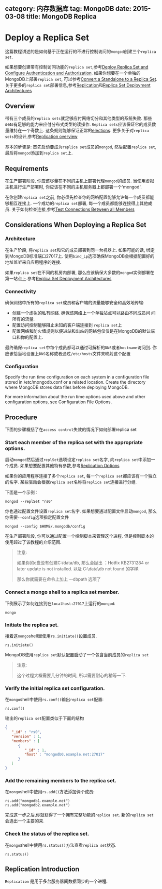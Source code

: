 ﻿category: 内存数据库
tag: MongoDB
date: 2015-03-08
title: MongoDB Replica
---
# Deploy a Replica Set

这篇教程讲述的是如何基于正在运行的不进行控制访问的`mongod`创建三个`replica set`.

如果想要创建带有控制访问功能的`replica set`,参考[Deploy Replica Set and Configure Authentication and Authorization](http://docs.mongodb.org/manual/tutorial/deploy-replica-set-with-auth/). 如果你想要在一个单独的MongoDB上部署`replica set`, 可以参考[Convert a Standalone to a Replica Set](http://docs.mongodb.org/manual/tutorial/convert-standalone-to-replica-set/). 关于更多的`replica set`部署信息,参考[Replication](http://docs.mongodb.org/manual/replication/)和[Replica Set Deployment Architectures](http://docs.mongodb.org/manual/core/replica-set-architectures/)

## Overview

带有三个成员的`replica sets`就足够应付网络切分和其他类型的系统失败. 那些sets有足够的能力来应付分布式类型的读操作. `Replica sets`应该保证它的成员数量维持在一个奇数上. 这条规则能够保证正常的[elections](http://docs.mongodb.org/manual/core/replica-set-elections/). 更多关于对`replica sets`的设计,参考[Replication overview](http://docs.mongodb.org/manual/core/replication-introduction/)

基本的步骤是: 首先启动要成为`replica set`成员的`mongod`, 然后配置`replica set`, 最后将`mongod`添加到`replica set`上.

## Requirements

在生产部署阶段, 你应该尽量在不同的主机上部署代理`mongod`的成员. 当使用虚拟主机进行生产部署时, 你应该在不同的主机服务器上都部署一个'mongod'.

在你创建`replica set`之前, 你必须先检查你的网络配置能够允许每一个成员都能够相互连接上. 一个成功的`replica set`部署, 每一个成员都能够连接得上其他成员. 关于如何检查连接,参考[Test Connections Between all Members](http://docs.mongodb.org/manual/tutorial/troubleshoot-replica-sets/#replica-set-troubleshooting-check-connection)

## Considerations When Deploying a Replica Set

### Architecture

在生产阶段, 将`replica set`和它的成员部署到同一台机器上. 如果可能的话, 绑定到MongoDB标准端口27017上. 使用`bind_ip`选项确保MongoDB会根据配置好的地址监听来自应用程序的连接.

如果`replica set`在不同的机房内部署, 那么应该确保大多数的`mongod`实例部署在第一站点上.参考[Replica Set Deployment Architectures]()

### Connectivity

确保网络中所有的`replica set`成员和客户端的流量能够安全和高效地传输:

* 创建一个虚拟的私有网络. 确保该网络上一个单独站点可以路由不同成员间 间所有的流量.
* 配置访问控制能够阻止未知的客户端连接到 `replica set`上
* 配置网络和防火墙规则以便进站和出站的网络包仅仅是在MongoDB的默认端口和你的配置上.

最终确保`replica set`中每个成员都可以通过可解析的`DNS`或者`hostname`访问到. 你应该恰当地设置上`DNS`名称或者通过`/etc/hosts`文件来映射这个配置

### Configuration
Specify the run time configuration on each system in a configuration file stored in /etc/mongodb.conf or a related location. Create the directory where MongoDB stores data files before deploying MongoDB.

For more information about the run time options used above and other configuration options, see Configuration File Options.

## Procedure

下面的步骤概括了在`access control`失效的情况下如何部署replica set

### Start each member of the replica set with the appropriate options.

启动`mongod`然后通过`replSet`选项设定`replica set`名字, 向`replica set`中添加一个成员. 如果想要配置其他特有参数,参考[Replication Options]()

如果你的应用程序连接了多个`replica set`, 每一个`replica set`都应该有一个独立的名字. 某些驱动会根据`replica set`名称将`replica set`连接进行分组.

下面是一个示例：
```
mongod --replSet "rs0"
```

你也通过配置文件设置`replica set`名字. 如果想要通过配置文件启动`mongod`, 那么你需要`--config`选项指定配置文件
```
mongod --config $HOME/.mongodb/config
```
在生产部署阶段, 你可以通过配置一个控制脚本来管理这个进程. 但是控制脚本的使用超过了该教程的介绍范围.

> 注意:
>
> 如果你的c盘没有创建C:/data/db, 那么会抛出 ：Hotfix KB2731284 or later update is not installed. 以及 C:\data\db not found 的字样. 
>
> 那么你就需要在命令上加上 --dbpath 选项了

### Connect a mongo shell to a replica set member.

下例展示了如何连接到在`localhost:27017`上运行的`mongod`:
```
mongo
```

### Initiate the replica set.

接着这`mongo`shell里使用`rs.initiate()`设置成员.
```
rs.initiate()
```
MongoDB使用`replica set`默认配置启动了一个包含当前成员的`replica set`

> 注意:
>
> 这个过程大概需要几分钟的时间, 所以需要耐心的稍等一下.

### Verify the initial replica set configuration.

在`mongo`shell中使用`rs.conf()`输出`replica set`配置:
```
rs.conf()
```

输出的`replica set`配置类似于下面的结构
```json
{
   "_id" : "rs0",
   "version" : 1,
   "members" : [
      {
         "_id" : 1,
         "host" : "mongodb0.example.net:27017"
      }
   ]
}
```

### Add the remaining members to the replica set.

在`mongo`shell中使用`rs.add()`方法添加俩个成员:
```
rs.add("mongodb1.example.net")
rs.add("mongodb2.example.net")
```

完成这一步之后,你就获得了一个拥有完整功能的`replica set`. 新的`replica set`会选出一个主要的来.

### Check the status of the replica set.

在`mongo`shell中使用`rs.status()`方法查看`replica set`状态.
```
rs.status()
```

## Replication Introduction

`Replication` 是用于多台服务器间数据同步的一个进程.
